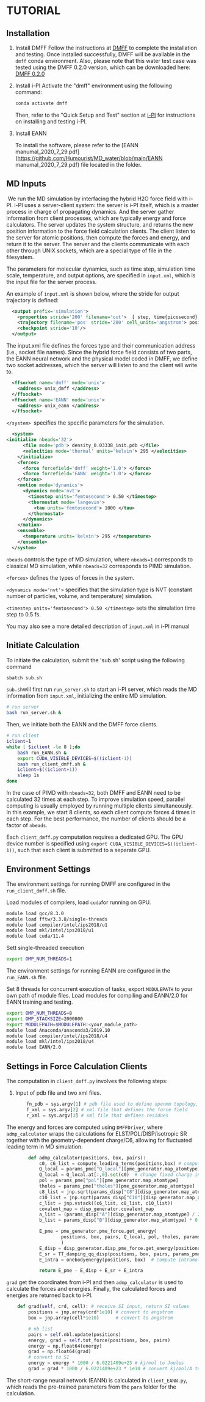 # TUTORIAL

## Installation

1. Install DMFF
   Follow the instructions at [DMFF](https://github.com/deepmodeling/DMFF/blob/master/docs/user_guide/installation.md) to complete the installation and testing. Once installed successfully, DMFF will be available in the `dmff` conda environment. Also, please note that this water test case was tested using the DMFF 0.2.0 version, which can be downloaded here: [DMFF 0.2.0](https://github.com/deepmodeling/DMFF/releases) 

2. Install i-PI
   Activate the "dmff" environment using the following command:

    ```bash
   conda activate dmff
    ```

   Then, refer to the "Quick Setup and Test" section at [i-PI](https://github.com/i-pi/i-pi#readme) for instructions on installing and testing i-PI.

3. Install EANN

   To install the software, please refer to the [EANN manumal_2020_7_29.pdf](https://github.com/Humourist/MD_water/blob/main/EANN manumal_2020_7_29.pdf) file located in the folder.

## MD Inputs

​       We run the MD simulation by interfacing the hybrid H2O force field with i-PI. i-PI uses a server-client system: the server is i-PI itself, which is a master process in charge of propagating dynamics. And the server gather information from client processes, which are typically energy and force calculators. The server updates the system structure, and returns the new position information to the force field calculation clients. The client listen to the server for atomic positions, then compute the forces and energy, and return it to the server. The server and the clients communicate with each other through UNIX sockets, which are a special type of file in the filesystem. 

The parameters for molecular dynamics, such as time step, simulation time scale, temperature, and output options, are specified in `input.xml`, which is the input file for the server process.

An example of `input.xml` is shown below, where the stride for output trajectory is defined:

```xml
  <output prefix='simulation'>
    <properties stride='200' filename='out'>  [ step, time{picosecond}, temperature{kelvin}, potential ] </properties>
    <trajectory filename='pos' stride='200' cell_units='angstrom'> positions{angstrom} </trajectory>
    <checkpoint stride='10'/>
  </output>
```

The input.xml file defines the forces type and their communication address (i.e., socket file names). Since the hybrid force field consists of two parts, the EANN neural network and the physical model coded in DMFF, we define two socket addresses, which the server will listen to and the client will write to. 

```xml
  <ffsocket name='dmff' mode='unix'>
    <address> unix_dmff </address>
  </ffsocket>
  <ffsocket name='EANN' mode='unix'>
    <address> unix_eann </address>
  </ffsocket>
```

`</system> `specifies the specific parameters for the simulation. 

```xml
  <system>
<initialize nbeads='32'>
      <file mode='pdb'> density_0.03338_init.pdb </file>
      <velocities mode='thermal' units='kelvin'> 295 </velocities>
    </initialize>
    <forces>
      <force forcefield='dmff' weight='1.0'> </force>
      <force forcefield='EANN' weight='1.0'> </force>
    </forces>
    <motion mode='dynamics'>
      <dynamics mode='nvt'>
        <timestep units='femtosecond'> 0.50 </timestep>
        <thermostat mode='langevin'>
          <tau units='femtosecond'> 1000 </tau>
        </thermostat>
      </dynamics>
    </motion>
    <ensemble>
      <temperature units='kelvin'> 295 </temperature>
    </ensemble>
  </system>
```

`nbeads` controls the type of MD simulation, where `nbeads=1` corresponds to classical MD simulation, while `nbeads=32` corresponds to PIMD simulation.

`<forces>` defines the types of forces in the system.

`<dynamics mode='nvt'>` specifies that the simulation type is NVT (constant number of particles, volume, and temperature) simulation.

`<timestep units='femtosecond'> 0.50 </timestep>` sets the simulation time step to 0.5 fs.

You may also see a more detailed description of `input.xml` in i-PI manual



## Initiate Calculation

To initiate the calculation, submit the 'sub.sh' script using the following command

```bash
sbatch sub.sh
```

`sub.sh`will first run `run_server.sh` to start an i-PI server, which reads the MD information from `input.xml`, initializing the entire MD simulation.

```bash
# run server
bash run_server.sh &
```

Then, we initiate both the EANN and the DMFF force clients.

```bash
# run client
iclient=1
while [ $iclient -le 8 ];do
    bash run_EANN.sh &
    export CUDA_VISIBLE_DEVICES=$((iclient-1))
    bash run_client_dmff.sh &
    iclient=$((iclient+1))
    sleep 1s
done
```

In the case of PIMD with `nbeads=32`, both DMFF and EANN need to be calculated 32 times at each step. To improve simulation speed, parallel computing is usually employed by running multiple clients simultaneously. In this example, we start 8 clients, so each client compute forces 4 times in each step. For the best performance, the number of clients should be a factor of `nbeads`.

Each `client_dmff.py` computation requires a dedicated GPU. The GPU device number is specified using `export CUDA_VISIBLE_DEVICES=$((iclient-1))`, such that each client is submitted to a separate GPU.



## Environment Settings

The environment settings for running DMFF are configured in the `run_client_dmff.sh` file.

Load modules of compilers, load `cuda`for running on GPU.

```bash
module load gcc/8.3.0
module load fftw/3.3.8/single-threads
module load compiler/intel/ips2018/u1
module load mkl/intel/ips2018/u1
module load cuda/11.4
```
Sett single-threaded execution

```bash
export OMP_NUM_THREADS=1
```

The environment settings for running EANN are configured in the `run_EANN.sh` file.

Set 8 threads for concurrent execution of tasks, export `MODULEPATH` to your own path of module files. Load modules for compiling and EANN/2.0 for EANN training and testing.

```bash
export OMP_NUM_THREADS=8
export OMP_STACKSIZE=2000000
export MODULEPATH=$MODULEPATH:<your_module_path>
module load Anaconda/anaconda3/2019.10
module load compiler/intel/ips2018/u4
module load mkl/intel/ips2018/u4
module load EANN/2.0
```




## Settings in Force Calculation Clients

The computation in `client_dmff.py` involves the following steps:

1. Input of pdb file and two xml files.

   ```python
       fn_pdb = sys.argv[1] # pdb file used to define openmm topology, this one should contain all virtual sites
       f_xml = sys.argv[2] # xml file that defines the force field
       r_xml = sys.argv[3] # xml file that defines residues
   ```

The energy and forces are computed using `DMFFDriver`, where `admp_calculator` wraps the calculations for ELST/POL/DISP/isotropic SR together with the geometry-dependent charge/C6, allowing for fluctuated leading term in MD simulation.

```python
        def admp_calculator(positions, box, pairs):
            c0, c6_list = compute_leading_terms(positions,box) # compute fluctuated leading terms
            Q_local = params_pme["Q_local"][pme_generator.map_atomtype]
            Q_local = Q_local.at[:,0].set(c0)  # change fixed charge into fluctuated one
            pol = params_pme["pol"][pme_generator.map_atomtype]
            tholes = params_pme["tholes"][pme_generator.map_atomtype]
            c8_list = jnp.sqrt(params_disp["C8"][disp_generator.map_atomtype]*1e8)
            c10_list = jnp.sqrt(params_disp["C10"][disp_generator.map_atomtype]*1e10)
            c_list = jnp.vstack((c6_list, c8_list, c10_list))
            covalent_map = disp_generator.covalent_map
            a_list = (params_disp["A"][disp_generator.map_atomtype] / 2625.5)
            b_list = params_disp["B"][disp_generator.map_atomtype] * 0.0529177249

            E_pme = pme_generator.pme_force.get_energy(
                    positions, box, pairs, Q_local, pol, tholes, params_pme["mScales"], params_pme["pScales"], params_pme["dScales"]
                    )
            E_disp = disp_generator.disp_pme_force.get_energy(positions, box, pairs, c_list.T, params_disp["mScales"])
            E_sr = TT_damping_qq_disp(positions, box, pairs, params_pme["mScales"], a_list, b_list, c0, c_list[0], c_list[1], c_list[2])
            E_intra = onebodyenergy(positions, box)  # compute intramolecular energy 

            return E_pme - E_disp + E_sr + E_intra
```

 `grad` get the coordinates from i-PI and then `admp_calculator` is used to calculate the forces and energies. Finally, the calculated forces and energies are returned back to i-PI.

```python
    def grad(self, crd, cell): # receive SI input, return SI values
        positions = jnp.array(crd*1e10) # convert to angstrom
        box = jnp.array(cell*1e10)      # convert to angstrom

        # nb list
        pairs = self.nbl.update(positions)
        energy, grad = self.tot_force(positions, box, pairs)
        energy = np.float64(energy)
        grad = np.float64(grad)
        # convert to SI
        energy = energy * 1000 / 6.0221409e+23 # kj/mol to Joules
        grad = grad * 1000 / 6.0221409e+23 * 1e10 # convert kj/mol/A to joule/m
```



The short-range neural network (EANN) is calculated in `client_EANN.py`, which reads the pre-trained parameters from the `para` folder for the calculation.

